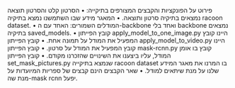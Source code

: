 פירוט על הפונקציות והקבצים המצורפים בתיקייה:
•	הסרטון קלט והסרטון תוצאה נמצאים בתיקיה סרטון ותוצאה.
•	המאגר מידע שבו השתמשנו נמצא בתיקיה racoon dataset.
•	המודלים השמורים: האחד עם ה-backbone ואחד בלי backbone נמצאים בתיקיה saved_models.
•	קובץ הפייתון apply_model_to_one_image.py היינו קובץ המפעיל את המודל על תמונה אחת.
•	קובץ הפייתון apply_model_to_video.py היינו קובץ המפעיל את המודל על סרטון.
•	קובץ הפייתון mask-rcnn.py קובץ בו אומן המודל, עליו ביצענו את השינויים שהזכרנו מקודם.
•	קובץ הפייתון set_mask_pictures.py שנמצא בתיקייה racoon dataset בו המרנו את מאגר המידע שלנו על מנת שיתאים למודל.
•	שאר הקבצים הינם קבצים של ספריות המיועדות על מנת שה-mask rcnn יפעל.
